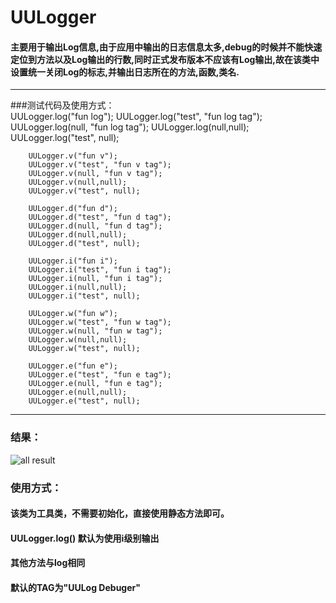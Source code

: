 # UULogger
#### 主要用于输出Log信息,由于应用中输出的日志信息太多,debug的时候并不能快速定位到方法以及Log输出的行数,同时正式发布版本不应该有Log输出,故在该类中设置统一关闭Log的标志,并输出日志所在的方法,函数,类名.
*****

###测试代码及使用方式：      
		UULogger.log("fun log");
		UULogger.log("test", "fun log tag");
		UULogger.log(null, "fun log tag");
		UULogger.log(null,null);
		UULogger.log("test", null);
		
		UULogger.v("fun v");
		UULogger.v("test", "fun v tag");
		UULogger.v(null, "fun v tag");
		UULogger.v(null,null);
		UULogger.v("test", null);
		
		UULogger.d("fun d");
		UULogger.d("test", "fun d tag");
		UULogger.d(null, "fun d tag");
		UULogger.d(null,null);
		UULogger.d("test", null);

		UULogger.i("fun i");
		UULogger.i("test", "fun i tag");
		UULogger.i(null, "fun i tag");
		UULogger.i(null,null);
		UULogger.i("test", null);

		UULogger.w("fun w");
		UULogger.w("test", "fun w tag");
		UULogger.w(null, "fun w tag");
		UULogger.w(null,null);
		UULogger.w("test", null);

		UULogger.e("fun e");
		UULogger.e("test", "fun e tag");
		UULogger.e(null, "fun e tag");
		UULogger.e(null,null);
		UULogger.e("test", null);
*****

### 结果：
![all result](/Users/Kings/Documents/资料/uulogger.png)

### 使用方式：
#### 该类为工具类，不需要初始化，直接使用静态方法即可。
#### UULogger.log() 默认为使用i级别输出
#### 其他方法与log相同
#### 默认的TAG为"UULog Debuger"